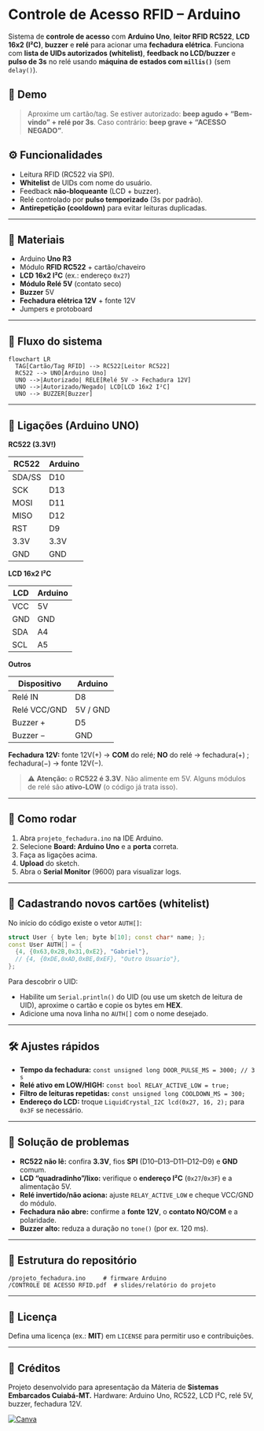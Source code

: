 
# Controle de Acesso RFID – Arduino

Sistema de **controle de acesso** com **Arduino Uno**, **leitor RFID RC522**, **LCD 16x2 (I²C)**, **buzzer** e **relé** para acionar uma **fechadura elétrica**.
Funciona com **lista de UIDs autorizados (whitelist)**, **feedback no LCD/buzzer** e **pulso de 3s** no relé usando **máquina de estados com `millis()`** (sem `delay()`).

## 🎥 Demo

> Aproxime um cartão/tag. Se estiver autorizado: **beep agudo + “Bem-vindo” + relé por 3s**. Caso contrário: **beep grave + “ACESSO NEGADO”**.

## ⚙️ Funcionalidades

* Leitura RFID (RC522 via SPI).
* **Whitelist** de UIDs com nome do usuário.
* Feedback **não-bloqueante** (LCD + buzzer).
* Relé controlado por **pulso temporizado** (3s por padrão).
* **Antirepetição (cooldown)** para evitar leituras duplicadas.

---

## 🧰 Materiais

* Arduino **Uno R3**
* Módulo **RFID RC522** + cartão/chaveiro
* **LCD 16x2 I²C** (ex.: endereço `0x27`)
* **Módulo Relé 5V** (contato seco)
* **Buzzer** 5V
* **Fechadura elétrica 12V** + fonte 12V
* Jumpers e protoboard

---

## 🧪 Fluxo do sistema

```mermaid
flowchart LR
  TAG[Cartão/Tag RFID] --> RC522[Leitor RC522]
  RC522 --> UNO[Arduino Uno]
  UNO -->|Autorizado| RELE[Relé 5V -> Fechadura 12V]
  UNO -->|Autorizado/Negado| LCD[LCD 16x2 I²C]
  UNO --> BUZZER[Buzzer]
```

---

## 🔌 Ligações (Arduino UNO)

**RC522 (3.3V!)**

| RC522  | Arduino |
| ------ | ------- |
| SDA/SS | D10     |
| SCK    | D13     |
| MOSI   | D11     |
| MISO   | D12     |
| RST    | D9      |
| 3.3V   | 3.3V    |
| GND    | GND     |

**LCD 16x2 I²C**

| LCD | Arduino |
| --- | ------- |
| VCC | 5V      |
| GND | GND     |
| SDA | A4      |
| SCL | A5      |

**Outros**

| Dispositivo  | Arduino  |
| ------------ | -------- |
| Relé IN      | D8       |
| Relé VCC/GND | 5V / GND |
| Buzzer +     | D5       |
| Buzzer −     | GND      |

**Fechadura 12V:** fonte 12V(+) → **COM** do relé; **NO** do relé → fechadura(+) ; fechadura(−) → fonte 12V(−).

> ⚠️ **Atenção:** o **RC522 é 3.3V**. Não alimente em 5V.
> Alguns módulos de relé são **ativo-LOW** (o código já trata isso).

---

## 🚀 Como rodar

1. Abra `projeto_fechadura.ino` na IDE Arduino.
2. Selecione **Board: Arduino Uno** e a **porta** correta.
3. Faça as ligações acima.
4. **Upload** do sketch.
5. Abra o **Serial Monitor** (9600) para visualizar logs.

---

## 👥 Cadastrando novos cartões (whitelist)

No início do código existe o vetor `AUTH[]`:

```cpp
struct User { byte len; byte b[10]; const char* name; };
const User AUTH[] = {
  {4, {0x63,0x2B,0x31,0xE2}, "Gabriel"},
  // {4, {0xDE,0xAD,0xBE,0xEF}, "Outro Usuario"},
};
```

Para descobrir o UID:

* Habilite um `Serial.println()` do UID (ou use um sketch de leitura de UID), aproxime o cartão e copie os bytes em **HEX**.
* Adicione uma nova linha no `AUTH[]` com o nome desejado.

---

## 🛠️ Ajustes rápidos

* **Tempo da fechadura:**
  `const unsigned long DOOR_PULSE_MS = 3000; // 3 s`
* **Relé ativo em LOW/HIGH:**
  `const bool RELAY_ACTIVE_LOW = true;`
* **Filtro de leituras repetidas:**
  `const unsigned long COOLDOWN_MS = 300;`
* **Endereço do LCD:** troque `LiquidCrystal_I2C lcd(0x27, 16, 2);` para `0x3F` se necessário.

---

## 🧯 Solução de problemas

* **RC522 não lê:** confira **3.3V**, fios **SPI** (D10–D13–D11–D12–D9) e **GND** comum.
* **LCD “quadradinho”/lixo:** verifique o **endereço I²C** (`0x27`/`0x3F`) e a alimentação 5V.
* **Relé invertido/não aciona:** ajuste `RELAY_ACTIVE_LOW` e cheque VCC/GND do módulo.
* **Fechadura não abre:** confirme a **fonte 12V**, o **contato NO/COM** e a polaridade.
* **Buzzer alto:** reduza a duração no `tone()` (por ex. 120 ms).

---

## 📂 Estrutura do repositório

```
/projeto_fechadura.ino     # firmware Arduino
/CONTROLE DE ACESSO RFID.pdf  # slides/relatório do projeto
```

---

## 📜 Licença

Defina uma licença (ex.: **MIT**) em `LICENSE` para permitir uso e contribuições.

---

## 🤝 Créditos

Projeto desenvolvido para apresentação da Máteria de **Sistemas Embarcados Cuiabá-MT.**
Hardware: Arduino Uno, RC522, LCD I²C, relé 5V, buzzer, fechadura 12V.

[![Canva](https://img.shields.io/badge/Slides-Canva-00C4CC?logo=Canva&logoColor=white)](https://www.canva.com/design/DAGxx7xiWSc/k8aTuja6I3d6Lep2KpNASQ/edit?utm_content=DAGxx7xiWSc&utm_campaign=designshare&utm_medium=link2&utm_source=sharebutton)

